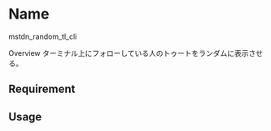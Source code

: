 Name
====
mstdn_random_tl_cli

Overview
ターミナル上にフォローしている人のトゥートをランダムに表示させる。

## Requirement

## Usage
